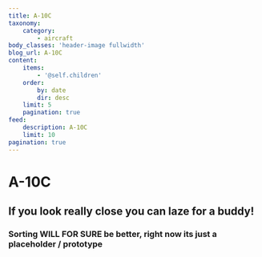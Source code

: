 ```yaml
---
title: A-10C
taxonomy:
    category:
        - aircraft
body_classes: 'header-image fullwidth'
blog_url: A-10C
content:
    items:
        - '@self.children'
    order:
        by: date
        dir: desc
    limit: 5
    pagination: true
feed:
    description: A-10C
    limit: 10
pagination: true
---
```


# A-10C

## If you look really close you can laze for a buddy!
### Sorting WILL FOR SURE be better,  right now its just a placeholder / prototype

